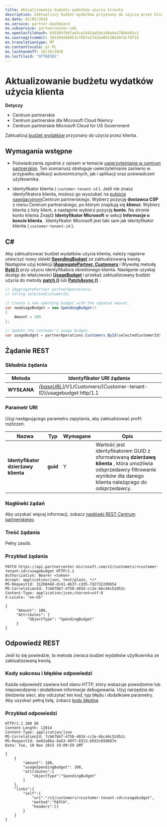 ```yaml
---
title: Aktualizowanie budżetu wydatków użycia klienta
description: Zaktualizuj budżet wydatków przyznany do użycia przez klienta.
ms.date: 02/05/2018
ms.service: partner-dashboard
ms.subservice: partnercenter-sdk
ms.openlocfilehash: 839305fb8fad3ce2442ab93e1d8a4a170b4d41c2
ms.sourcegitcommit: 30d1b9d48453c7697a2f42ee09138e507dcf9f2d
ms.translationtype: MT
ms.contentlocale: pl-PL
ms.lasthandoff: 10/19/2020
ms.locfileid: "97768381"
---
```

# <a name="update-a-customers-usage-spending-budget"></a>Aktualizowanie budżetu wydatków użycia klienta

**Dotyczy**

- Centrum partnerskie
- Centrum partnerskie dla Microsoft Cloud Niemcy
- Centrum partnerskie Microsoft Cloud for US Government

Zaktualizuj [budżet wydatków](customer-usage-resources.md#customerusagesummary) przyznany do użycia przez klienta.

## <a name="prerequisites"></a>Wymagania wstępne

- Poświadczenia zgodnie z opisem w temacie [uwierzytelnianie w centrum partnerskim](partner-center-authentication.md). Ten scenariusz obsługuje uwierzytelnianie zarówno w przypadku aplikacji autonomicznych, jak i aplikacji oraz poświadczeń użytkownika.

- Identyfikator klienta ( `customer-tenant-id` ). Jeśli nie znasz identyfikatora klienta, możesz go wyszukać na [pulpicie nawigacyjnym](https://partner.microsoft.com/dashboard)Centrum partnerskiego. Wybierz pozycję **dostawca CSP** z menu Centrum partnerskiego, po którym znajdują się **klienci**. Wybierz klienta z listy klient, a następnie wybierz pozycję **konto**. Na stronie konto klienta Znajdź **Identyfikator Microsoft** w sekcji **Informacje o koncie klienta** . Identyfikator Microsoft jest taki sam jak identyfikator klienta ( `customer-tenant-id` ).

## <a name="c"></a>C\#

Aby zaktualizować budżet wydatków użycia klienta, należy najpierw utworzyć nowy obiekt [**SpendingBudget**](/dotnet/api/microsoft.store.partnercenter.models.usage.spendingbudget) ze zaktualizowaną kwotą. Następnie użyj kolekcji [**IAggregatePartner. Customers**](/dotnet/api/microsoft.store.partnercenter.customers.icustomercollection) i Wywołaj metodę [**ById ()**](/dotnet/api/microsoft.store.partnercenter.customers.icustomercollection.byid) przy użyciu identyfikatora określonego klienta. Następnie uzyskaj dostęp do właściwości [**UsageBudget**](/dotnet/api/microsoft.store.partnercenter.customers.icustomer.usagebudget) i przekaż zaktualizowany budżet użycia do metody [**patch ()**](/dotnet/api/microsoft.store.partnercenter.usage.icustomerusagespendingbudget.patch) lub [**PatchAsync ()**](/dotnet/api/microsoft.store.partnercenter.usage.icustomerusagespendingbudget.patchasync) .

``` csharp
// IAggregatePartner partnerOperations;
// string selectedCustomerId;

// Create a new spending budget with the udpated amount.
var newUsageBudget = new SpendingBudget()
{
    Amount = 100
};

// Update the customer's usage budget.
var usageBudget = partnerOperations.Customers.ById(selectedCustomerId).UsageBudget.Patch(newUsageBudget);
```

## <a name="rest-request"></a>Żądanie REST

### <a name="request-syntax"></a>Składnia żądania

| Metoda    | Identyfikator URI żądania                                                                                             |
|-----------|---------------------------------------------------------------------------------------------------------|
| **WYSŁANA** | [*{baseURL}*](partner-center-rest-urls.md)/V1/Customers/{Customer-tenant-ID}/usagebudget http/1.1 |

### <a name="uri-parameter"></a>Parametr URI

Użyj następującego parametru zapytania, aby zaktualizować profil rozliczeń.

| Nazwa                   | Typ     | Wymagane | Opis                                                                                                                                            |
|------------------------|----------|----------|--------------------------------------------------------------------------------------------------------------------------------------------------------|
| **Identyfikator dzierżawy klienta** | **guid** | Y        | Wartość jest identyfikatorem GUID z sformatowaną **dzierżawą klienta** , która umożliwia odsprzedawcy filtrowanie wyników dla danego klienta należącego do odsprzedawcy. |

### <a name="request-headers"></a>Nagłówki żądań

Aby uzyskać więcej informacji, zobacz [nagłówki REST Centrum partnerskiego](headers.md).

### <a name="request-body"></a>Treść żądania

Pełny zasób.

### <a name="request-example"></a>Przykład żądania

```http
PATCH https://api.partnercenter.microsoft.com/v1/customers/<customer-tenant-id>/usagebudget HTTP/1.1
Authorization: Bearer <token>
Accept: application/json, text/plain, */*
MS-RequestId: 312b044d-dc41-4b37-c2d5-7d27322d9654
MS-CorrelationId: 7cb67bb7-4750-403d-cc2e-6bc44c52d52c
Content-Type: application/json;charset=utf-8
X-Locale: "en-US"

{
     "Amount": 100,
     "Attributes": {
          "ObjectType": "SpendingBudget"
     }
}
```

## <a name="rest-response"></a>Odpowiedź REST

Jeśli to się powiedzie, ta metoda zwraca budżet wydatków użytkownika ze zaktualizowaną kwotą.

### <a name="response-success-and-error-codes"></a>Kody sukcesu i błędów odpowiedzi

Każda odpowiedź zawiera kod stanu HTTP, który wskazuje powodzenie lub niepowodzenie i dodatkowe informacje debugowania. Użyj narzędzia do śledzenia sieci, aby odczytać ten kod, typ błędu i dodatkowe parametry. Aby uzyskać pełną listę, zobacz [kody błędów](error-codes.md).

### <a name="response-example"></a>Przykład odpowiedzi

```http
HTTP/1.1 200 OK
Content-Length: 12014
Content-Type: application/json
MS-CorrelationId: 7cb67bb7-4750-403d-cc2e-6bc44c52d52c
MS-RequestId: be82a8ba-4a53-49f7-8313-b033c058687e
Date: Tue, 10 Nov 2015 19:09:59 GMT

{
    {
        "amount": 100,
        "usageSpendingBudget": 100,
        "attributes":{
            "objectType":"SpendingBudget"
        }
    },
    "links":{
        "self":{
            "uri":"/v1/customers/<customer-tenant-id>/usagebudget",
            "method":"PATCH",
            "headers":[]
        }
    }
}
```

